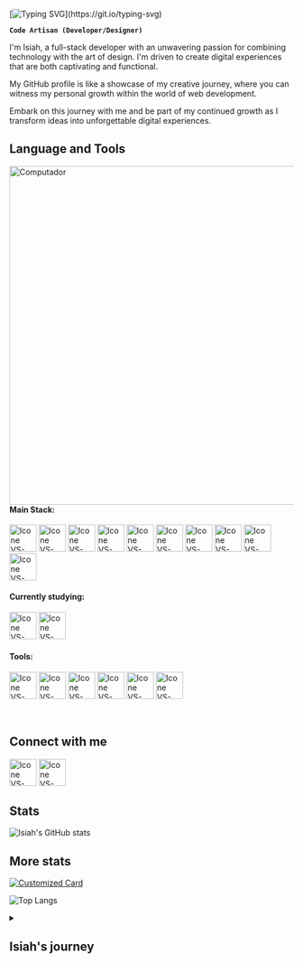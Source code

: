 
[![Typing SVG](https://readme-typing-svg.herokuapp.com?color=F0F0F0&size=40&left=true&vCenter=true&width=1000&lines=Welcome+to+my+GitHub+profile!;I'm+Isiah;)](https://git.io/typing-svg)

**`Code Artisan (Developer/Designer)`**

I'm Isiah, a full-stack developer with an unwavering passion for combining technology with the art of design. I'm driven to create digital experiences that are both captivating and functional.

My GitHub profile is like a showcase of my creative journey, where you can witness my personal growth within the world of web development.

Embark on this journey with me and be part of my continued growth as I transform ideas into unforgettable digital experiences.


## Language and Tools

  <img src="https://github.com/isiahzac/isiahzac/assets/130514737/725f4494-cd52-49d3-9305-0b171fc7db25" min-width="600px" max-width="600px" width="600px" align="right" alt="Computador">

#### Main Stack:
  [<img height="48px" width="48px" alt="Icone VS-Code" src="https://skillicons.dev/icons?i=html"/>](https://developer.mozilla.org/en-US/docs/Web/HTML)
  [<img height="48px" width="48px" alt="Icone VS-Code" src="https://skillicons.dev/icons?i=css"/>](https://developer.mozilla.org/en-US/docs/Web/CSS)
  [<img height="48px" width="48px" alt="Icone VS-Code" src="https://skillicons.dev/icons?i=js"/>](https://developer.mozilla.org/en-US/docs/Web/JavaScript)
  [<img height="48px" width="48px" alt="Icone VS-Code" src="https://skillicons.dev/icons?i=ts"/>](https://www.typescriptlang.org/)
  [<img height="48px" width="48px" alt="Icone VS-Code" src="https://skillicons.dev/icons?i=nodejs"/>](https://nodejs.org/en)
  [<img height="48px" width="48px" alt="Icone VS-Code" src="https://skillicons.dev/icons?i=react"/>](https://react.dev/)
  [<img height="48px" width="48px" alt="Icone VS-Code" src="https://skillicons.dev/icons?i=tailwind"/>](https://tailwindcss.com/)
  [<img height="48px" width="48px" alt="Icone VS-Code" src="https://skillicons.dev/icons?i=nestjs"/>](https://nestjs.com/)
  [<img height="48px" width="48px" alt="Icone VS-Code" src="https://skillicons.dev/icons?i=mysql"/>](https://mysql.com/)
  [<img height="48px" width="48px" alt="Icone VS-Code" src="https://skillicons.dev/icons?i=mongodb"/>](https://mongodb.com/)


#### Currently studying:
  [<img height="48px" width="48px" alt="Icone VS-Code" src="https://skillicons.dev/icons?i=vue"/>](https://www.vuejs.org/)
  [<img height="48px" width="48px" alt="Icone VS-Code" src="https://go-skill-icons.vercel.app/api/icons?i=gsap"/>](https://www.gsap.com/)

#### Tools:

  [<img height="48px" width="48px" alt="Icone VS-Code" src="https://skillicons.dev/icons?i=figma"/>](https://www.figma.com/)
  [<img height="48px" width="48px" alt="Icone VS-Code" src="https://skillicons.dev/icons?i=vscode"/>](https://code.visualstudio.com/)
  [<img height="48px" width="48px" alt="Icone VS-Code" src="https://skillicons.dev/icons?i=github"/>](https://github.com/)
  [<img height="48px" width="48px" alt="Icone VS-Code" src="https://skillicons.dev/icons?i=git"/>](https://git-scm.com/)
  [<img height="48px" width="48px" alt="Icone VS-Code" src="https://skillicons.dev/icons?i=vite"/>](https://vite.com/)
  [<img height="48px" width="48px" alt="Icone VS-Code" src="https://go-skill-icons.vercel.app/api/icons?i=jira"/>](https://www.atlassian.com/)

<br>

## Connect with me

  [<img height="48px" width="48px" alt="Icone VS-Code" src="https://skillicons.dev/icons?i=instagram"/>](https://instagram.com/1s1ahzac)
  [<img height="48px" width="48px" alt="Icone VS-Code" src="https://skillicons.dev/icons?i=linkedin"/>](https://linkedin.com/in/isiahzac)


## Stats

![Isiah's GitHub stats](https://github-readme-stats.vercel.app/api?username=isiahzac&theme=dark&show_icons=true)


## More stats

[![Customized Card](https://github-readme-stats.vercel.app/api/pin?username=isiahzac&repo=toquen-el-dom-sin-miedo-al-exito&theme=dark)](https://github.com/isiahzac/toquen-el-dom-sin-miedo-al-exito)  

![Top Langs](https://github-readme-stats.vercel.app/api/top-langs/?username=isiahzac&layout=compact&theme=dark)


<details>
  <summary><h2>Isiah's journey</h2></summary>
  
  My journey in the world of technology has been a fascinating combination of experiences and learning.

  A few years ago, while enjoying my time in Iceland, I had my first introduction to the world of programming thanks to someone I met. From that moment on, I was intrigued by what programming was and the exciting things that could be created with that   skill.

  Eventually, I met another person who was into programming and I got to see first hand how amazing programming is and all the cool things you can do. That led me to decide what I wanted to do next.

  A year later, in 2023, I decided that I had to change careers and I started studying programming in the mornings while working in the afternoons. During this time, I took courses in web layout and full stack development, which gave me a good           foundation to get started in the world of web development.

  Currently, I continue to expand my knowledge with another frontend course to improve my skills and be able to express my creativity in the way I like the most.

</details>
